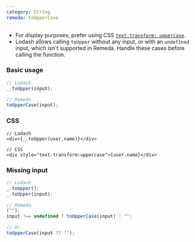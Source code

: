 ```yaml
---
category: String
remeda: toUpperCase
---
```


- For display purposes, prefer using CSS [`text-transform: uppercase`](https://developer.mozilla.org/en-US/docs/Web/CSS/text-transform#uppercase).
- Lodash allows calling `toUpper` without any input, or with an `undefined`
  input, which isn't supported in Remeda. Handle these cases before calling the
  function.

### Basic usage

```ts
// Lodash
_.toUpper(input);

// Remeda
toUpperCase(input);
```

### CSS

```tsx
// Lodash
<div>{_.toUpper(user.name)}</div>

// CSS
<div style="text-transform:uppercase">{user.name}</div>
```

### Missing input

```ts
// Lodash
_.toUpper();
_.toUpper(input);

// Remeda
("");
input !== undefined ? toUpperCase(input) : "";

// Or
toUpperCase(input ?? "");
```
